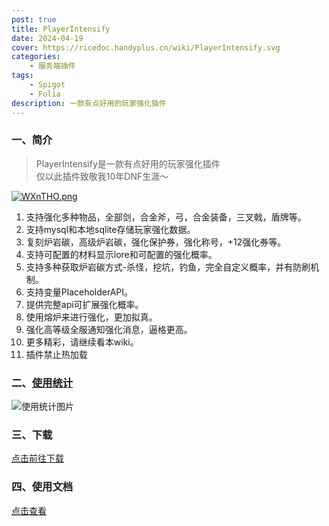 ```yaml
---
post: true
title: PlayerIntensify
date: 2024-04-19
cover: https://ricedoc.handyplus.cn/wiki/PlayerIntensify.svg
categories:
    - 服务端插件
tags:
    - Spigot
    - Folia
description: 一款有点好用的玩家强化插件
---
```


### 一、简介

> PlayerIntensify是一款有点好用的玩家强化插件  
> 仅以此插件致敬我10年DNF生涯～

[![WXnTHO.png](https://z3.ax1x.com/2021/07/30/WXnTHO.png)](https://imgtu.com/i/WXnTHO)

1. 支持强化多种物品，全部剑，合金斧，弓，合金装备，三叉戟，盾牌等。
2. 支持mysql和本地sqlite存储玩家强化数据。
3. 复刻炉岩碳，高级炉岩碳，强化保护券，强化称号，+12强化券等。
4. 支持可配置的材料显示lore和可配置的强化概率。
5. 支持多种获取炉岩碳方式-杀怪，挖坑，钓鱼，完全自定义概率，并有防刷机制。
6. 支持变量PlaceholderAPI。
7. 提供完整api可扩展强化概率。
8. 使用熔炉来进行强化，更加拟真。
9. 强化高等级全服通知强化消息，逼格更高。
10. 更多精彩，请继续看本wiki。
11. 插件禁止热加载

### 二、[使用统计](https://bstats.org/plugin/bukkit/PlayerIntensify/10303)

![使用统计图片](https://bstats.org/signatures/bukkit/PlayerIntensify.svg)

### 三、下载

[点击前往下载](https://www.alipan.com/s/HjPyGxVA1h4)

### 四、使用文档

[点击查看](https://ricedoc.handyplus.cn/wiki/PlayerIntensify/README)
